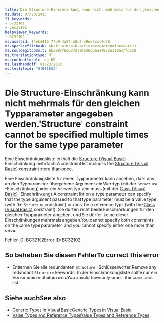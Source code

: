```yaml
---
title: Die Structure-Einschränkung kann nicht mehrmals für den gleichen Typparameter angegeben werden.
ms.date: 07/20/2015
f1_keywords:
- bc32102
- vbc32102
helpviewer_keywords:
- BC32102
ms.assetid: f4ebd416-7fb9-4a24-a8df-e9ee7ccc2c76
ms.openlocfilehash: 6b7f1741be41b267f151dc264af78af865e24e71
ms.sourcegitcommit: 6b308cf6d627d78ee36dbbae8972a310ac7fd6c8
ms.translationtype: MT
ms.contentlocale: de-DE
ms.lasthandoff: 01/23/2019
ms.locfileid: "54566592"
---
```

# <a name="structure-constraint-cannot-be-specified-multiple-times-for-the-same-type-parameter"></a><span data-ttu-id="32211-102">Die Structure-Einschränkung kann nicht mehrmals für den gleichen Typparameter angegeben werden.</span><span class="sxs-lookup"><span data-stu-id="32211-102">'Structure' constraint cannot be specified multiple times for the same type parameter</span></span>
<span data-ttu-id="32211-103">Eine Einschränkungsliste enthält die [Structure (Visual Basic)](../../visual-basic/language-reference/statements/structure-statement.md) -Einschränkung mehrfach.</span><span class="sxs-lookup"><span data-stu-id="32211-103">A constraint list includes the [Structure (Visual Basic)](../../visual-basic/language-reference/statements/structure-statement.md) constraint more than once.</span></span>  
  
 <span data-ttu-id="32211-104">Eine Einschränkungsliste für einen Typparameter kann angeben, dass das an den Typparameter übergebene Argument ein Werttyp (mit der `Structure` -Einschränkung) oder ein Verweistyp sein muss (mit der [Class (Visual Basic)](../../visual-basic/language-reference/statements/class-statement.md) -Einschränkung).</span><span class="sxs-lookup"><span data-stu-id="32211-104">A constraint list on a type parameter can specify that the type argument passed to that type parameter must be a value type (with the `Structure` constraint) or must be a reference type (with the [Class (Visual Basic)](../../visual-basic/language-reference/statements/class-statement.md) constraint).</span></span> <span data-ttu-id="32211-105">Sie dürfen nicht beide Einschränkungen für den gleichen Typparameter angeben, und Sie dürfen keine dieser Einschränkungen mehrmals angeben.</span><span class="sxs-lookup"><span data-stu-id="32211-105">You cannot specify both constraints on the same type parameter, and you cannot specify either one more than once.</span></span>  
  
 <span data-ttu-id="32211-106">Fehler-ID: BC32102</span><span class="sxs-lookup"><span data-stu-id="32211-106">Error ID: BC32102</span></span>  
  
## <a name="to-correct-this-error"></a><span data-ttu-id="32211-107">So beheben Sie diesen Fehler</span><span class="sxs-lookup"><span data-stu-id="32211-107">To correct this error</span></span>  
  
-   <span data-ttu-id="32211-108">Entfernen Sie alle redundanten `Structure` -Schlüsselwörter.</span><span class="sxs-lookup"><span data-stu-id="32211-108">Remove any redundant `Structure` keywords.</span></span> <span data-ttu-id="32211-109">In der Einschränkungsliste sollte nur ein Vorkommen enthalten sein.</span><span class="sxs-lookup"><span data-stu-id="32211-109">You should have only one in the constraint list.</span></span>  
  
## <a name="see-also"></a><span data-ttu-id="32211-110">Siehe auch</span><span class="sxs-lookup"><span data-stu-id="32211-110">See also</span></span>

- [<span data-ttu-id="32211-111">Generic Types in Visual Basic</span><span class="sxs-lookup"><span data-stu-id="32211-111">Generic Types in Visual Basic</span></span>](../../visual-basic/programming-guide/language-features/data-types/generic-types.md)
- [<span data-ttu-id="32211-112">Value Types and Reference Types</span><span class="sxs-lookup"><span data-stu-id="32211-112">Value Types and Reference Types</span></span>](../../visual-basic/programming-guide/language-features/data-types/value-types-and-reference-types.md)
